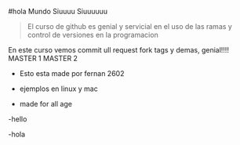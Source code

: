 #hola Mundo Siuuuu
Siuuuuuu
>El curso de github es genial y servicial en el uso de las ramas y control de versiones en la programacion

En este curso vemos commit ull request fork tags y demas, genial!!!!
MASTER 1
MASTER 2

- Esto esta made por fernan 2602

- ejemplos en linux y mac
- made for all age


-hello

-hola


